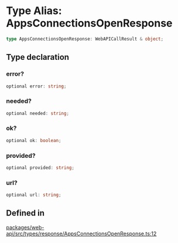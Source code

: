 # Type Alias: AppsConnectionsOpenResponse

```ts
type AppsConnectionsOpenResponse: WebAPICallResult & object;
```

## Type declaration

### error?

```ts
optional error: string;
```

### needed?

```ts
optional needed: string;
```

### ok?

```ts
optional ok: boolean;
```

### provided?

```ts
optional provided: string;
```

### url?

```ts
optional url: string;
```

## Defined in

[packages/web-api/src/types/response/AppsConnectionsOpenResponse.ts:12](https://github.com/slackapi/node-slack-sdk/blob/7b348598b763c2b7545d1042b5f0429775cfa62c/packages/web-api/src/types/response/AppsConnectionsOpenResponse.ts#L12)
